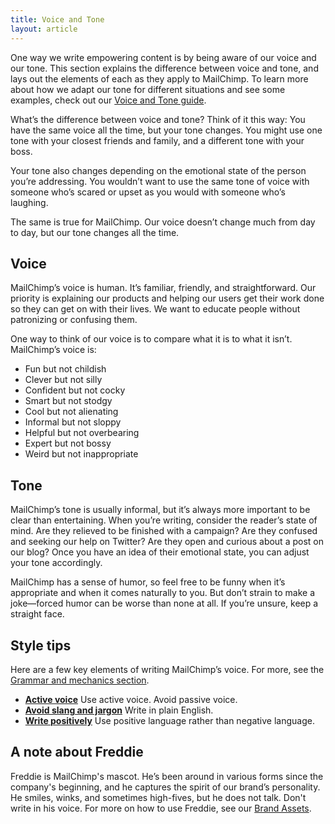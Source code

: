 ```yaml
---
title: Voice and Tone
layout: article
---
```


One way we write empowering content is by being aware of our voice and our tone. This section explains the difference between voice and tone, and lays out the elements of each as they apply to MailChimp. To learn more about how we adapt our tone for different situations and see some examples, check out our [Voice and Tone guide](http://voiceandtone.com/).

What’s the difference between voice and tone? Think of it this way: You have the same voice all the time, but your tone changes. You might use one tone with your closest friends and family, and a different tone with your boss.

Your tone also changes depending on the emotional state of the person you’re addressing. You wouldn’t want to use the same tone of voice with someone who’s scared or upset as you would with someone who’s laughing.

The same is true for MailChimp. Our voice doesn’t change much from day to day, but our tone changes all the time.

## Voice

MailChimp’s voice is human. It’s familiar, friendly, and straightforward. Our priority is explaining our products and helping our users get their work done so they can get on with their lives. We want to educate people without patronizing or confusing them.

One way to think of our voice is to compare what it is to what it isn’t. MailChimp’s voice is:

* Fun but not childish
* Clever but not silly
* Confident but not cocky
* Smart but not stodgy
* Cool but not alienating
* Informal but not sloppy
* Helpful but not overbearing
* Expert but not bossy
* Weird but not inappropriate

## Tone

MailChimp’s tone is usually informal, but it’s always more important to be clear than entertaining. When you’re writing, consider the reader’s state of mind. Are they relieved to be finished with a campaign? Are they confused and seeking our help on Twitter? Are they open and curious about a post on our blog? Once you have an idea of their emotional state, you can adjust your tone accordingly.

MailChimp has a sense of humor, so feel free to be funny when it’s appropriate and when it comes naturally to you. But don’t strain to make a joke—forced humor can be worse than none at all. If you’re unsure, keep a straight face.

## Style tips

Here are a few key elements of writing MailChimp’s voice. For more, see the [Grammar and mechanics section](/grammar-and-mechanics).

* [**Active voice**](/grammar-and-mechanics#header-3-active-voice) Use active voice. Avoid passive voice.
* [**Avoid slang and jargon**](/grammar-and-mechanics#header-3-slang-and-jargon) Write in plain English.
* [**Write positively**](/grammar-and-mechanics#header-3-write-positively) Use positive language rather than negative language.

## A note about Freddie

Freddie is MailChimp's mascot. He’s been around in various forms since the company's beginning, and he captures the spirit of our brand’s personality. He smiles, winks, and sometimes high-fives, but he does not talk. Don't write in his voice. For more on how to use Freddie, see our [Brand Assets](http://mailchimp.com/about/brand-assets/). 

